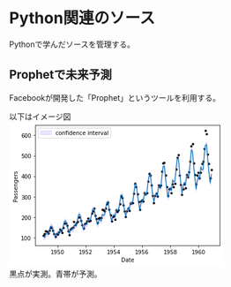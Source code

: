 # Python関連のソース

Pythonで学んだソースを管理する。


## Prophetで未来予測

Facebookが開発した「Prophet」というツールを利用する。

以下はイメージ図  
![Prophet](./DocImage/prediction_and_actual.png)  
黒点が実測。青帯が予測。

